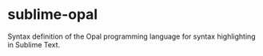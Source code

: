 sublime-opal
============

Syntax definition of the Opal programming language for syntax highlighting in Sublime Text.
